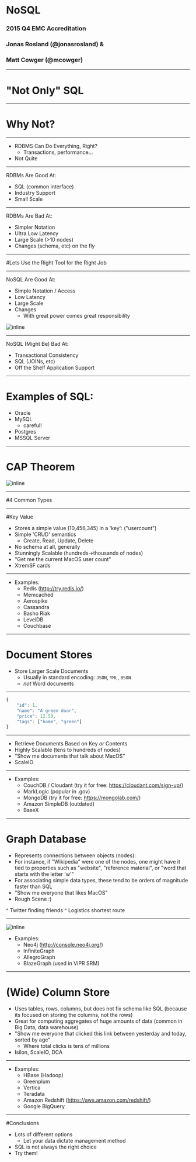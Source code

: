 # NoSQL
### 2015 Q4 EMC Accreditation
### Jonas Rosland (@jonasrosland) &
### Matt Cowger (@mcowger)

---

# "Not Only" SQL

---

# Why Not?

---

* RDBMS Can Do Everything, Right?
  * Transactions, performance...
* Not Quite

---

RDBMs Are Good At:

* SQL (common interface)
* Industry Support
* Small Scale

---

RDBMs Are Bad At:
* Simpler Notation
* Ultra Low Latency
* Large Scale (>10 nodes)
* Changes (schema, etc) on the fly


---

#Lets Use the Right Tool for the Right Job

---

NoSQL Are Good At:

* Simple Notation / Access
* Low Latency
* Large Scale
* Changes
  * With great power comes great responsibility

![inline](https://btglifestyle.files.wordpress.com/2013/06/uncle-ben-from-spiderman.jpg)

---

NoSQL (Might Be) Bad At:

* Transactional Consistency
* SQL (JOINs, etc)
* Off the Shelf Application Support

---

# Examples of SQL:

* Oracle
* MySQL
  * careful!
* Postgres
* MSSQL Server


---

# CAP Theorem

![inline](http://i.imgur.com/JNN7Ucs.png)

---

#4 Common Types

---

#Key Value

* Stores a simple value (10,456,345) in a 'key': ("usercount")
* Simple 'CRUD' semantics
  * Create, Read, Update, Delete
* No schema at all, generally
* Stunningly Scalable (hundreds->thousands of nodes)
* "Get me the current MacOS user count"
* XtremSF cards

---

* Examples:
  * Redis (http://try.redis.io/)
  * Memcached
  * Aerospike
  * Cassandra
  * Basho Riak
  * LevelDB
  * Couchbase

---

# Document Stores

* Store Larger Scale Documents
  * Usually in standard encoding: `JSON`, `YML`, `BSON`
  * *not* Word documents

---

```javascript
{
    "id": 1,
    "name": "A green door",
    "price": 12.50,
    "tags": ["home", "green"]
}

```

---
  
* Retrieve Documents Based on Key *or* Contents
* Highly Scalable (tens to hundreds of nodes)
* "Show me documents that talk about MacOS"
* ScaleIO

---

* Examples:
  * CouchDB / Cloudant (try it for free: https://cloudant.com/sign-up/)
  * MarkLogic (popular in .gov)
  * MongoDB (try it for free: https://mongolab.com/)
  * Amazon SimpleDB (outdated)
  * BaseX

---

# Graph Database

* Represents connections between objects (nodes):
* For instance, if "Wikipedia" were one of the nodes, one might have it tied to properties such as "website", "reference material", or "word that starts with the letter 'w'"
* For associating simple data types, these tend to be orders of magnitude faster than SQL
* "Show me everyone that likes MacOS"
* Rough Scene :)

^ Twitter finding friends
^ Logistics shortest route

---


![inline](http://i.imgur.com/4xzfVMi.png)

* Examples:
  * Neo4j (http://console.neo4j.org/)
  * InfiniteGraph
  * AllegroGraph
  * BlazeGraph (used in ViPR SRM)

---

# (Wide) Column Store

* Uses tables, rows, columns, but does not fix schema like SQL (because its focused on storing the columns, not the rows)
* Great for computing aggregates of huge amounts of data (common in Big Data, data warehouse)
* "Show me everyone that clicked this link between yesterday and today, sorted by age"
  * Where total clicks is tens of millions
* Isilon, ScaleIO, DCA

---

* Examples:
  * HBase (Hadoop)
  * Greenplum
  * Vertica
  * Teradata
  * Amazon Redshift (https://aws.amazon.com/redshift/)
  * Google BigQuery


---

#Conclusions

* Lots of different options
  * Let your data dictate management method
* SQL is not always the right choice
* Try them!

